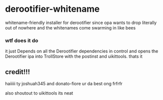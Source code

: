 # derootifier-whitename
whitename-friendly installer for derootifier since opa wants to drop literally out of nowhere and the whitenames come swarming in like bees

### wtf does it do
it just Depends on all the Derootifier dependencies in control and opens the Derootifier ipa into TrollStore with the postinst and uikittools. thats it

## credit!!!
haiiiii ty joshuah345 and donato-fiore ur da best ong frfrfr

also shoutout to uikittools its neat